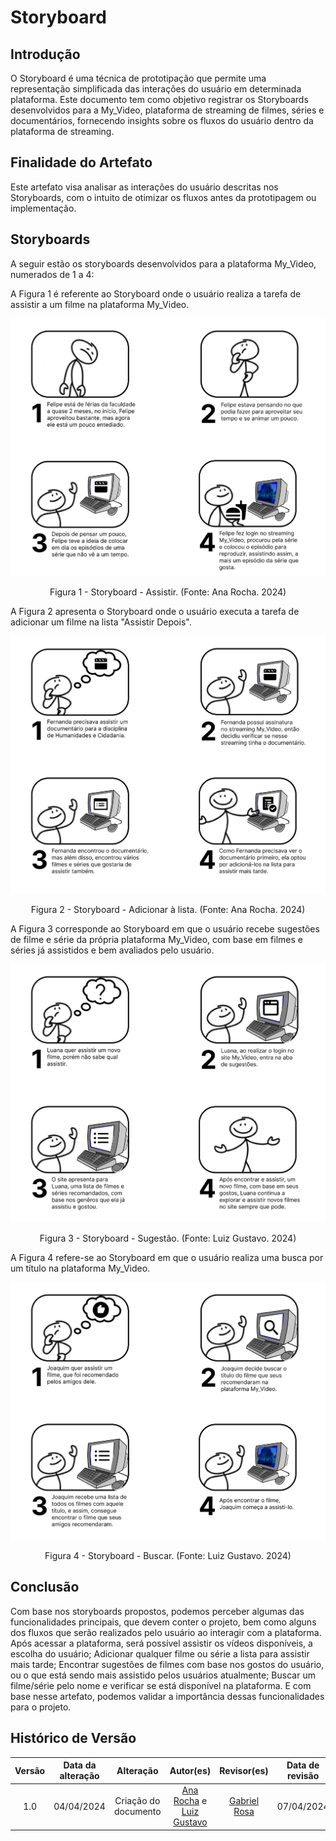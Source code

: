 # Storyboard

## Introdução

O Storyboard é uma técnica de prototipação que permite uma representação simplificada das interações do usuário em determinada plataforma. Este documento tem como objetivo registrar os Storyboards desenvolvidos para a My_Video, plataforma de streaming de filmes, séries e documentários, fornecendo insights sobre os fluxos do usuário dentro da plataforma de streaming.

## Finalidade do Artefato

Este artefato visa analisar as interações do usuário descritas nos Storyboards, com o intuito de otimizar os fluxos antes da prototipagem ou implementação. 

## Storyboards

A seguir estão os storyboards desenvolvidos para a plataforma My_Video, numerados de 1 a 4:

A Figura 1 é referente ao Storyboard onde o usuário realiza a tarefa de assistir a um filme na plataforma My_Video.

![StoryAssistir](../assets/img/storyboards/1assistir.png)

<div style="text-align: center;">
  <p>Figura 1 - Storyboard - Assistir. (Fonte: Ana Rocha. 2024)</p>
</div>

A Figura 2 apresenta o Storyboard onde o usuário executa a tarefa de adicionar um filme na lista "Assistir Depois".

![StoryListar](../assets/img/storyboards/2lista.png)

<div style="text-align: center;">
  <p>Figura 2 - Storyboard - Adicionar à lista. (Fonte: Ana Rocha. 2024)</p>
</div>

A Figura 3 corresponde ao Storyboard em que o usuário recebe sugestões de filme e série da própria plataforma My_Video, com base em filmes e séries já assistidos e bem avaliados pelo usuário.

![StorySugestao](../assets/img/storyboards/3sugestao.png)

<div style="text-align: center;">
  <p>Figura 3 - Storyboard - Sugestão. (Fonte: Luiz Gustavo. 2024)</p>
</div>

A Figura 4 refere-se ao Storyboard em que o usuário realiza uma busca por um título na plataforma My_Video.

![StoryBuscar](../assets/img/storyboards/4buscar.png)

<div style="text-align: center;">
  <p>Figura 4 - Storyboard - Buscar. (Fonte: Luiz Gustavo. 2024)</p>
</div>

## Conclusão

Com base nos storyboards propostos, podemos perceber algumas das funcionalidades principais, que devem conter o projeto, bem como alguns dos fluxos que serão realizados pelo usuário ao interagir com a plataforma. Após acessar a plataforma, será possível assistir os vídeos disponíveis, a escolha do usuário; Adicionar qualquer filme ou série a lista para assistir mais tarde; Encontrar sugestões de filmes com base nos gostos do usuário, ou o que está sendo mais assistido pelos usuários atualmente; Buscar um filme/série pelo nome e verificar se está disponível na plataforma. E com base nesse artefato, podemos validar a importância dessas funcionalidades para o projeto.

## Histórico de Versão

| Versão | Data da alteração |             Alteração             |   Autor(es)   |           Revisor(es)       | Data de revisão |
| :----: | :---------------: | :-------------------------------: | :---------------------------------------------: | :---------------------------------------------: | :-------------: |
|  1.0   |       04/04/2024       |         Criação do documento        | [Ana Rocha](https://github.com/anaaroch) e [Luiz Gustavo](https://github.com/Luiz-GL-Campos) | [Gabriel Rosa](https://github.com/gabrielrosa09) | 07/04/2024 |
